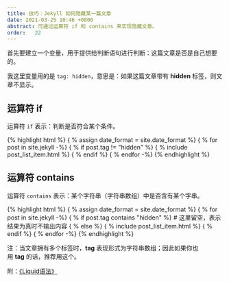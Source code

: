 ```yaml
---
title: 技巧：Jekyll 如何隐藏某一篇文章
date: 2021-03-25 10:46 +0800
abstract: 可通过运算符 if 和 contains 来实现隐藏文章。
order:   22
---
```


首先要建立一个变量，用于提供给判断语句进行判断：这篇文章是否是自己想要的。

我这里变量用的是 `tag: hidden`，意思是：如果这篇文章带有 <b>hidden</b> 标签，则文章不显示。

## 运算符 if

运算符 `if` 表示：判断是否符合某个条件。

{% highlight html %}
{ % assign date_format = site.date_format %}
{ % for post in site.jekyll -%}
    { % if post.tag != "hidden" %}
        { % include post_list_item.html %}
    { % endif %}
{ % endfor -%}
{% endhighlight %}

## 运算符 contains

运算符 `contains` 表示：某个字符串（字符串数组）中是否含有某个字串。

{% highlight html %}
{ % assign date_format = site.date_format %} 
{ % for post in site.jekyll -%}
    { % if post.tag contains "hidden" %}
        # 这里留空，表示结果为真时不输出内容
    { % else %}
        { % include post_list_item.html %}
    { % endif %}
{ % endfor -%}
{% endhighlight %}

<p class="post-body-mark">
    注：当文章拥有多个标签时，<b>tag</b>&nbsp;表现形式为字符串数组；因此如果你也用&nbsp;<b>tag</b>&nbsp;的话，推荐用这个。
</p>

附：[《Liquid语法》](https://shopify.github.io/liquid/basics/operators/)

